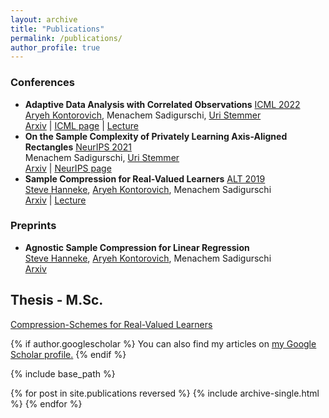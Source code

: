 ```yaml
---
layout: archive
title: "Publications"
permalink: /publications/
author_profile: true
---
```


### Conferences
- **Adaptive Data Analysis with Correlated Observations** [ICML 2022](https://icml.cc/)  
  [Aryeh Kontorovich](https://www.cs.bgu.ac.il/~karyeh/), Menachem Sadigurschi, [Uri Stemmer](https://www.uri.co.il/)    
  [Arxiv](https://arxiv.org/abs/2201.08704) | [ICML page](https://icml.cc/virtual/2022/spotlight/16034) | [Lecture](https://www.youtube.com/watch?v=10OUHwYU8cQ)  
- **On the Sample Complexity of Privately Learning Axis-Aligned Rectangles** [NeurIPS 2021](https://nips.cc/)  
  Menachem Sadigurschi, [Uri Stemmer](https://www.uri.co.il/)  
  [Arxiv](https://arxiv.org/abs/2107.11526)  | [NeurIPS page](https://neurips.cc/virtual/2021/poster/27837)
- **Sample Compression for Real-Valued Learners** [ALT 2019](http://alt2019.algorithmiclearningtheory.org/)  
  [Steve Hanneke](http://www.stevehanneke.com/), [Aryeh Kontorovich](https://www.cs.bgu.ac.il/~karyeh/), Menachem Sadigurschi  
  [Arxiv](https://arxiv.org/abs/1805.08254) | [Lecture](https://www.youtube.com/watch?v=ueEvY4Ws0l4)  

### Preprints
- **Agnostic Sample Compression for Linear Regression**  
  [Steve Hanneke](http://www.stevehanneke.com/), [Aryeh Kontorovich](https://www.cs.bgu.ac.il/~karyeh/), Menachem Sadigurschi  
  [Arxiv](https://arxiv.org/abs/1810.01864)

## Thesis - M.Sc.
[Compression-Schemes for Real-Valued Learners](/files/0main.pdf)  

{% if author.googlescholar %}
  You can also find my articles on <u><a href="{{author.googlescholar}}">my Google Scholar profile</a>.</u>
{% endif %}

{% include base_path %}

{% for post in site.publications reversed %}
  {% include archive-single.html %}
{% endfor %}
